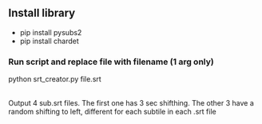 ## Install library

- pip install pysubs2
- pip install chardet

### Run script and replace file with filename (1 arg only)

python srt_creator.py file.srt

<br>
Output 4 sub.srt files. The first one has 3 sec shifthing. The other 3 have
a random shifting to left, different for each subtile in each .srt file

